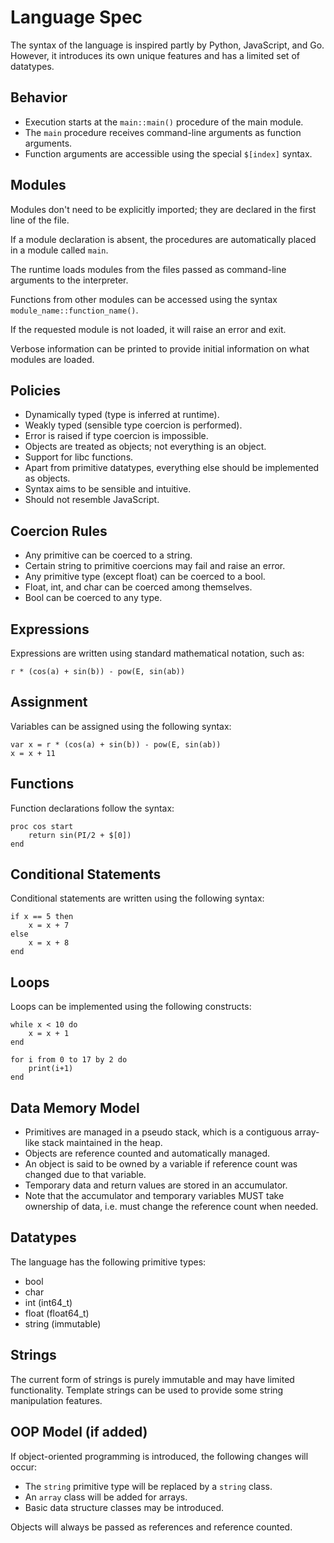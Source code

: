 # Language Spec

The syntax of the language is inspired partly by Python, JavaScript, and Go. However, it introduces its own unique features and has a limited set of datatypes.

## Behavior
- Execution starts at the `main::main()` procedure of the main module.
- The `main` procedure receives command-line arguments as function arguments.
- Function arguments are accessible using the special `$[index]` syntax.

## Modules
Modules don't need to be explicitly imported; they are declared in the first line of the file.

If a module declaration is absent, the procedures are automatically placed in a module called `main`.

The runtime loads modules from the files passed as command-line arguments to the interpreter.

Functions from other modules can be accessed using the syntax `module_name::function_name()`.

If the requested module is not loaded, it will raise an error and exit.

Verbose information can be printed to provide initial information on what modules are loaded.

## Policies
- Dynamically typed (type is inferred at runtime).
- Weakly typed (sensible type coercion is performed).
- Error is raised if type coercion is impossible.
- Objects are treated as objects; not everything is an object.
- Support for libc functions.
- Apart from primitive datatypes, everything else should be implemented as objects.
- Syntax aims to be sensible and intuitive.
- Should not resemble JavaScript.

## Coercion Rules
- Any primitive can be coerced to a string.
- Certain string to primitive coercions may fail and raise an error.
- Any primitive type (except float) can be coerced to a bool.
- Float, int, and char can be coerced among themselves.
- Bool can be coerced to any type.

## Expressions
Expressions are written using standard mathematical notation, such as:
```
r * (cos(a) + sin(b)) - pow(E, sin(ab))
```

## Assignment
Variables can be assigned using the following syntax:
```
var x = r * (cos(a) + sin(b)) - pow(E, sin(ab))
x = x + 11
```

## Functions
Function declarations follow the syntax:
```
proc cos start
    return sin(PI/2 + $[0])
end
```

## Conditional Statements
Conditional statements are written using the following syntax:
```
if x == 5 then
    x = x + 7
else
    x = x + 8
end
```

## Loops
Loops can be implemented using the following constructs:
```
while x < 10 do
    x = x + 1
end

for i from 0 to 17 by 2 do
    print(i+1)
end
```

## Data Memory Model
- Primitives are managed in a pseudo stack, which is a contiguous array-like stack maintained in the heap.
- Objects are reference counted and automatically managed.
- An object is said to be owned by a variable if reference count was changed due to that variable.
- Temporary data and return values are stored in an accumulator.
- Note that the accumulator and temporary variables MUST take ownership of data, i.e. must change the reference count when needed.

## Datatypes
The language has the following primitive types:
- bool
- char
- int (int64_t)
- float (float64_t)
- string (immutable)

## Strings
The current form of strings is purely immutable and may have limited functionality. Template strings can be used to provide some string manipulation features.

## OOP Model (if added)
If object-oriented programming is introduced, the following changes will occur:
- The `string` primitive type will be replaced by a `string` class.
- An `array` class will be added for arrays.
- Basic data structure classes may be introduced.

Objects will always be passed as references and reference counted.
